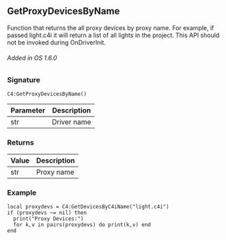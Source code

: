 ## GetProxyDevicesByName

Function that returns the all proxy devices by proxy name. For example, if passed light.c4i it will return a list of all lights in the project. This API should not be invoked during OnDriverInit.

###### Added in OS 1.6.0


### Signature

`C4:GetProxyDevicesByName()`


| Parameter | Description |
| --- | --- |
| str | Driver name |


### Returns

| Value | Description |
| --- | --- |
| str | Proxy name |


### Example

```
local proxydevs = C4:GetDevicesByC4iName("light.c4i")
if (proxydevs ~= nil) then
  print("Proxy Devices:")
  for k,v in pairs(proxydevs) do print(k,v) end
end
```